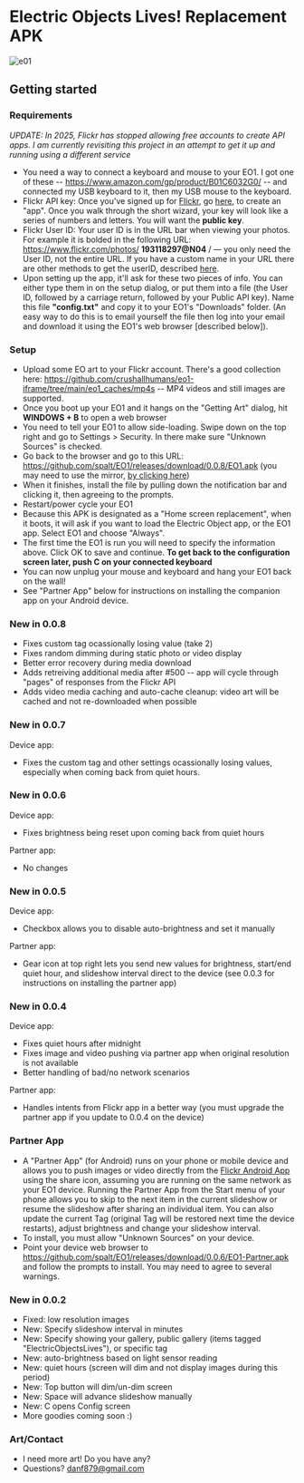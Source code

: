 # Electric Objects Lives!  Replacement APK

![](e01.png "e01")

## Getting started

### Requirements 

*UPDATE: In 2025, Flickr has stopped allowing free accounts to create API apps.  I am currently revisiting this project in an attempt to get it up and running using a different service*

- You need a way to connect a keyboard and mouse to your EO1.  I got one of these -- https://www.amazon.com/gp/product/B01C6032G0/ -- and connected my USB keyboard to it, then my USB mouse to the keyboard.
- Flickr API key:  Once you've signed up for [Flickr](https://www.flickr.com), go [here](https://www.flickr.com/services/apps/create/apply/), to create an "app".  Once you walk through the short wizard, your key will look like a series of numbers and letters. You will want the **public key**.
- Flickr User ID:  Your user ID is in the URL bar when viewing your photos.  For example it is bolded in the following URL:  https://www.flickr.com/photos/ **193118297@N04** / — you only need the User ID, not the entire URL.  If you have a custom name in your URL there are other methods to get the userID, described [here](https://www.flickr.com/help/forum/en-us/72157632667188299/).
- Upon setting up the app, it'll ask for these two pieces of info.  You can either type them in on the setup dialog, or put them into a file (the User ID, followed by a carriage return, followed by your Public API key).  Name this file **"config.txt"** and copy it to your EO1's "Downloads" folder.  (An easy way to do this is to email yourself the file then log into your email and download it using the EO1's web browser [described below]).

### Setup

- Upload some EO art to your Flickr account.  There's a good collection here:  https://github.com/crushallhumans/eo1-iframe/tree/main/eo1_caches/mp4s -- MP4 videos and still images are supported.
- Once you boot up your EO1 and it hangs on the "Getting Art" dialog, hit **WINDOWS + B** to open a web browser
- You need to tell your EO1 to allow side-loading.  Swipe down on the top right and go to Settings > Security.  In there make sure "Unknown Sources" is checked.
- Go back to the browser and go to this URL: https://github.com/spalt/EO1/releases/download/0.0.8/EO1.apk (you may need to use the mirror, [by clicking here](http://danexchtest11.cloudapp.net/private/releases/EO1.apk))
- When it finishes, install the file by pulling down the notification bar and clicking it, then agreeing to the prompts.
- Restart/power cycle your EO1
- Because this APK is designated as a "Home screen replacement", when it boots, it will ask if you want to load the Electric Object app, or the EO1 app.  Select EO1 and choose "Always".
- The first time the EO1 is run you will need to specify the information above.  Click OK to save and continue.  **To get back to the configuration screen later, push C on your connected keyboard** 
- You can now unplug your mouse and keyboard and hang your EO1 back on the wall!
- See "Partner App" below for instructions on installing the companion app on your Android device.

### New in 0.0.8

- Fixes custom tag ocassionally losing value (take 2)
- Fixes random dimming during static photo or video display
- Better error recovery during media download
- Adds retreiving additional media after #500 -- app will cycle through "pages" of responses from the Flickr API 
- Adds video media caching and auto-cache cleanup: video art will be cached and not re-downloaded when possible

### New in 0.0.7
Device app:
- Fixes the custom tag and other settings ocassionally losing values, especially when coming back from quiet hours.

### New in 0.0.6

Device app:
- Fixes brightness being reset upon coming back from quiet hours
  
Partner app:
- No changes
 
### New in 0.0.5

Device app:
- Checkbox allows you to disable auto-brightness and set it manually

Partner app:
- Gear icon at top right lets you send new values for brightness, start/end quiet hour, and slideshow interval direct to the device (see 0.0.3 for instructions on installing the partner app)

### New in 0.0.4

Device app:
- Fixes quiet hours after midnight
- Fixes image and video pushing via partner app when original resolution is not available
- Better handling of bad/no network scenarios

Partner app:
- Handles intents from Flickr app in a better way (you must upgrade the partner app if you update to 0.0.4 on the device)

### Partner App

- A "Partner App" (for Android) runs on your phone or mobile device and allows you to push images or video directly from the <A href="https://play.google.com/store/apps/details?id=com.flickr.android&hl=en_US&gl=US">Flickr Android App</a> using the share icon, assuming you are running on the same network as your EO1 device.  Running the Partner App from the Start menu of your phone allows you to skip to the next item in the current slideshow or resume the slideshow after sharing an individual item.  You can also update the current Tag (original Tag will be restored next time the device restarts), adjust brightness and change your slideshow interval.
- To install, you must allow "Unknown Sources" on your device.
- Point your device web browser to https://github.com/spalt/EO1/releases/download/0.0.6/EO1-Partner.apk and follow the prompts to install.  You may need to agree to several warnings.

### New in 0.0.2

- Fixed: low resolution images
- New: Specify slideshow interval in minutes
- New: Specify showing your gallery, public gallery (items tagged "ElectricObjectsLives"), or specific tag
- New: auto-brightness based on light sensor reading
- New: quiet hours (screen will dim and not display images during this period)
- New: Top button will dim/un-dim screen
- New: Space will advance slideshow manually
- New: C opens Config screen
- More goodies coming soon :)

### Art/Contact

- I need more art!  Do you have any?  
- Questions?  danf879@gmail.com
